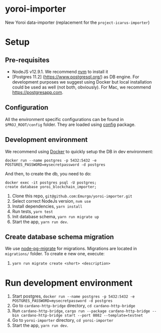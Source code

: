 # yoroi-importer
New Yoroi data-importer (replacement for the `project-icarus-importer`)

# Setup

## Pre-requisites

* NodeJS v12.9.1. We recommend [nvm](https://github.com/creationix/nvm) to install it
* [Postgres 11.2] (https://www.postgresql.org/) as DB engine. For development purposes we
  suggest using Docker but local installation could be used as well (not both,
  obviously). For Mac, we recommend https://postgresapp.com.

## Configuration

All the environment specific configurations can be found in `$PROJ_ROOT/config` folder.
They are loaded using [config](https://www.npmjs.com/package/config) package.

## Development environment

We recommend using [Docker](https://hub.docker.com/_/postgres/) to quickly setup the DB in dev environment:

`docker run --name postgres -p 5432:5432 -e POSTGRES_PASSWORD=mysecretpassword -d postgres`

And then, to create the db, you need to do:

```
docker exec -it postgres psql -U postgres;
create database yoroi_blockchain_importer;
```

1.  Clone this repo, `git@github.com:Emurgo/yoroi-importer.git`
1.  Select correct NodeJs version, `nvm use`
1.  Install dependencies, `yarn install`
1.  Run tests, `yarn test`
1.  Init database schema, `yarn run migrate up`
1.  Start the app, `yarn run dev`.


## Create database schema migration
We use [node-pg-migrate](https://github.com/salsita/node-pg-migrate) for migrations. Migrations are located in `migrations/` folder. To create e new one, execute:
1.  `yarn run migrate create <short> <description>`

# Run development environment

1. Start postgres, `docker run --name postgres -p 5432:5432 -e POSTGRES_PASSWORD=mysecretpassword -d postgres`
1. Go to `cardano-http-bridge` directory, `cd cardano-http-bridge`
1. Run `cardano-http-bridge`, `cargo run --package cardano-http-bridge --bin cardano-http-bridge start --port 8082 --template=testnet`
1. Go to `yoroi-importer` directory, `cd yoroi-importer`
1. Start the app, `yarn run dev`.
